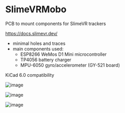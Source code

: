 # SlimeVRMobo

PCB to mount components for SlimeVR trackers

https://docs.slimevr.dev/

- minimal holes and traces
- main components used: 
  - ESP8266 WeMos D1 Mini microcontroller
  -  TP4056 battery charger
  -  MPU-6050 gyro/accelerometer (GY-521 board)

KiCad 6.0 compatibility


![image](https://user-images.githubusercontent.com/3611989/156895359-8e2709c6-bef6-4669-ae08-f626e75d93dc.png)

![image](https://user-images.githubusercontent.com/3611989/156895289-06ccd9fa-ff0b-44a7-84fa-2dbc95b32a7c.png)

![image](https://user-images.githubusercontent.com/3611989/156895364-be6db0d6-3823-407b-905a-ecece600d15e.png)
